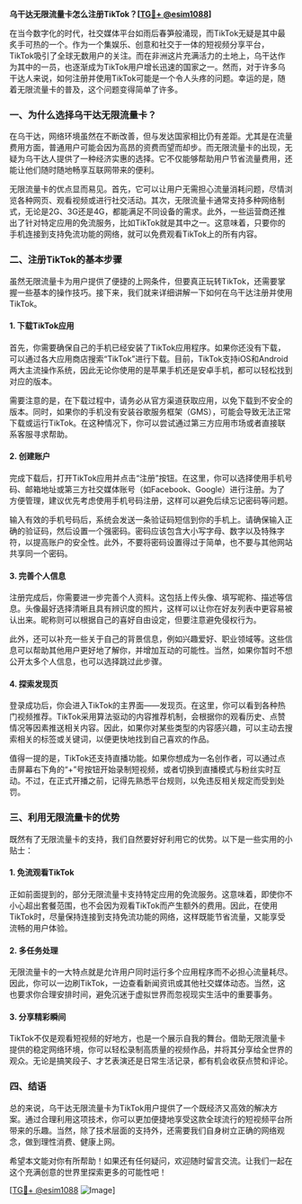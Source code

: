 **乌干达无限流量卡怎么注册TikTok？[[TG💪+ @esim1088](https://t.me/s/esim1088)]**

在当今数字化的时代，社交媒体平台如雨后春笋般涌现，而TikTok无疑是其中最炙手可热的一个。作为一个集娱乐、创意和社交于一体的短视频分享平台，TikTok吸引了全球无数用户的关注。而在非洲这片充满活力的土地上，乌干达作为其中的一员，也逐渐成为TikTok用户增长迅速的国家之一。然而，对于许多乌干达人来说，如何注册并使用TikTok可能是一个令人头疼的问题。幸运的是，随着无限流量卡的普及，这个问题变得简单了许多。

### 一、为什么选择乌干达无限流量卡？

在乌干达，网络环境虽然在不断改善，但与发达国家相比仍有差距。尤其是在流量费用方面，普通用户可能会因为高昂的资费而望而却步。而无限流量卡的出现，无疑为乌干达人提供了一种经济实惠的选择。它不仅能够帮助用户节省流量费用，还能让他们随时随地畅享互联网带来的便利。

无限流量卡的优点显而易见。首先，它可以让用户无需担心流量消耗问题，尽情浏览各种网页、观看视频或进行社交活动。其次，无限流量卡通常支持多种网络制式，无论是2G、3G还是4G，都能满足不同设备的需求。此外，一些运营商还推出了针对特定应用的免流服务，比如TikTok就是其中之一。这意味着，只要你的手机连接到支持免流功能的网络，就可以免费观看TikTok上的所有内容。

### 二、注册TikTok的基本步骤

虽然无限流量卡为用户提供了便捷的上网条件，但要真正玩转TikTok，还需要掌握一些基本的操作技巧。接下来，我们就来详细讲解一下如何在乌干达注册并使用TikTok。

#### 1. 下载TikTok应用

首先，你需要确保自己的手机已经安装了TikTok应用程序。如果你还没有下载，可以通过各大应用商店搜索“TikTok”进行下载。目前，TikTok支持iOS和Android两大主流操作系统，因此无论你使用的是苹果手机还是安卓手机，都可以轻松找到对应的版本。

需要注意的是，在下载过程中，请务必从官方渠道获取应用，以免下载到不安全的版本。同时，如果你的手机没有安装谷歌服务框架（GMS），可能会导致无法正常下载或运行TikTok。在这种情况下，你可以尝试通过第三方应用市场或者直接联系客服寻求帮助。

#### 2. 创建账户

完成下载后，打开TikTok应用并点击“注册”按钮。在这里，你可以选择使用手机号码、邮箱地址或第三方社交媒体账号（如Facebook、Google）进行注册。为了方便管理，建议优先考虑使用手机号码注册，这样可以避免后续忘记密码等问题。

输入有效的手机号码后，系统会发送一条验证码短信到你的手机上。请确保输入正确的验证码，然后设置一个强密码。密码应该包含大小写字母、数字以及特殊字符，以提高账户的安全性。此外，不要将密码设置得过于简单，也不要与其他网站共享同一个密码。

#### 3. 完善个人信息

注册完成后，你需要进一步完善个人资料。这包括上传头像、填写昵称、描述等信息。头像最好选择清晰且具有辨识度的照片，这样可以让你在好友列表中更容易被认出来。昵称则可以根据自己的喜好自由设定，但要注意避免侵权行为。

此外，还可以补充一些关于自己的背景信息，例如兴趣爱好、职业领域等。这些信息可以帮助其他用户更好地了解你，并增加互动的可能性。当然，如果你暂时不想公开太多个人信息，也可以选择跳过此步骤。

#### 4. 探索发现页

登录成功后，你会进入TikTok的主界面——发现页。在这里，你可以看到各种热门视频推荐。TikTok采用算法驱动的内容推荐机制，会根据你的观看历史、点赞情况等因素推送相关内容。因此，如果你对某些类型的内容感兴趣，可以主动去搜索相关的标签或关键词，以便更快地找到自己喜欢的作品。

值得一提的是，TikTok还支持直播功能。如果你想成为一名创作者，可以通过点击屏幕右下角的“+”号按钮开始录制短视频，或者切换到直播模式与粉丝实时互动。不过，在正式开播之前，记得先熟悉平台规则，以免违反相关规定而受到处罚。

### 三、利用无限流量卡的优势

既然有了无限流量卡的支持，我们自然要好好利用它的优势。以下是一些实用的小贴士：

#### 1. 免流观看TikTok

正如前面提到的，部分无限流量卡支持特定应用的免流服务。这意味着，即使你不小心超出套餐范围，也不会因为观看TikTok而产生额外的费用。因此，在使用TikTok时，尽量保持连接到支持免流功能的网络，这样既能节省流量，又能享受流畅的用户体验。

#### 2. 多任务处理

无限流量卡的一大特点就是允许用户同时运行多个应用程序而不必担心流量耗尽。因此，你可以一边刷TikTok，一边查看新闻资讯或其他社交媒体动态。当然，这也要求你合理安排时间，避免沉迷于虚拟世界而忽视现实生活中的重要事务。

#### 3. 分享精彩瞬间

TikTok不仅是观看短视频的好地方，也是一个展示自我的舞台。借助无限流量卡提供的稳定网络环境，你可以轻松录制高质量的视频作品，并将其分享给全世界的观众。无论是搞笑段子、才艺表演还是日常生活记录，都有机会收获点赞和评论。

### 四、结语

总的来说，乌干达无限流量卡为TikTok用户提供了一个既经济又高效的解决方案。通过合理利用这项技术，你可以更加便捷地享受这款全球流行的短视频平台所带来的乐趣。当然，除了技术层面的支持外，还需要我们自身树立正确的网络观念，做到理性消费、健康上网。

希望本文能对你有所帮助！如果还有任何疑问，欢迎随时留言交流。让我们一起在这个充满创意的世界里探索更多的可能性吧！

[[TG💪+ @esim1088](https://t.me/s/esim1088) ![Image](https://i.postimg.cc/4NQfJmqS/Snipaste-2025-05-13-00-14-12.png)]